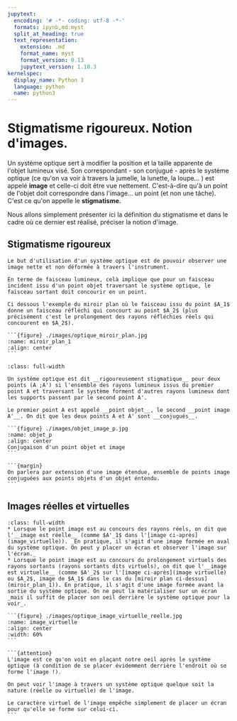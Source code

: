 ```yaml
---
jupytext:
  encoding: '# -*- coding: utf-8 -*-'
  formats: ipynb,md:myst
  split_at_heading: true
  text_representation:
    extension: .md
    format_name: myst
    format_version: 0.13
    jupytext_version: 1.10.3
kernelspec:
  display_name: Python 3
  language: python
  name: python3
---
```

# Stigmatisme rigoureux. Notion d'images.

Un système optique sert à modifier la position et la taille apparente de l'objet lumineux visé. Son correspondant - son conjugué - après le système optique (ce qu'on va voir à travers la jumelle, la lunette, la loupe... ) est appelé __image__ et celle-ci doit être vue nettement. C'est-à-dire qu'à un point de l'objet doit correspondre dans l'image...  un point (et non une tâche). C'est ce qu'on appelle le __stigmatisme.__

Nous allons simplement présenter ici la définition du stigmatisme et dans le cadre où ce dernier est réalisé, préciser la notion d'image.

## Stigmatisme rigoureux


````{topic} Besoin de netteté
Le but d'utilisation d'un système optique est de pouvoir observer une image nette et non déformée à travers l'instrument.

En terme de faisceau lumineux, celà implique que pour un faisceau incident issu d'un point objet traversant le système optique, le faisceau sortant doit concourir en un point.

Ci dessous l'exemple du miroir plan où le faisceau issu du point $A_1$ donne un faisceau réfléchi qui concourt au point $A_2$ (plus précisément c'est le prolongement des rayons réfléchies réels qui concourent en $A_2$).

```{figure} ./images/optique_miroir_plan.jpg
:name: miroir_plan_1
:align: center
```
````

````{important} __Stigmatisme rigoureux__
:class: full-width

Un système optique est dit __rigoureusement stigmatique__ pour deux points (A ;A') si l'ensemble des rayons lumineux issus du premier point A et traversant le système forment d'autres rayons lumineux dont les supports passent par le second point A'.

Le premier point A est appelé __point objet__, le second __point image A'__. On dit que les deux points A et A' sont __conjugués__.

```{figure} ./images/objet_image_p.jpg
:name: objet_p
:align: center
Conjugaison d'un point objet et image
```

```{margin}
On parlera par extension d'une image étendue, ensemble de points image conjuguées aux points objets d'un objet éntendu.
```
````

## Images réelles et virtuelles

````{important} __Image réelles et virtuelles__
:class: full-width
* Lorsque le point image est au concours des rayons réels, on dit que l'__image est réelle__ (comme $A'_1$ dans l'[image ci-après](image_virtuelle)). _En pratique, il s'agit d'une image formée en aval du système optique. On peut y placer un écran et observer l'image sur l'écran._
* Lorsque le point image est au concours du prolongement virtuels des rayons sortants (rayons sortants dits virtuels), on dit que l'__image est virtuelle__ (comme $A'_2$ sur l'[image ci-après](image virtuelle) ou $A_2$, image de $A_1$ dans le cas du [miroir plan ci-dessus](miroir_plan_1)). En pratique, il s'agit d'une image formée avant la sortie du système optique. On ne peut la matérialiser sur un écran _mais il suffit de placer son oeil derrière le système optique pour la voir_.

```{figure} ./images/optique_image_virtuelle_reelle.jpg
:name: image_virtuelle
:align: center
:width: 60%
```
````

````{topic} Observation d'une image
```{attention}
L'image est ce qu'on voit en plaçant notre oeil après le système optique (à condition de se placer évidemment derrière l'endroit où se forme l'image !).

On peut voir l'image à travers un système optique quelque soit la nature (réelle ou virtuelle) de l'image.

Le caractère virtuel de l'image empêche simplement de placer un écran pour qu'elle se forme sur celui-ci.
```
````

